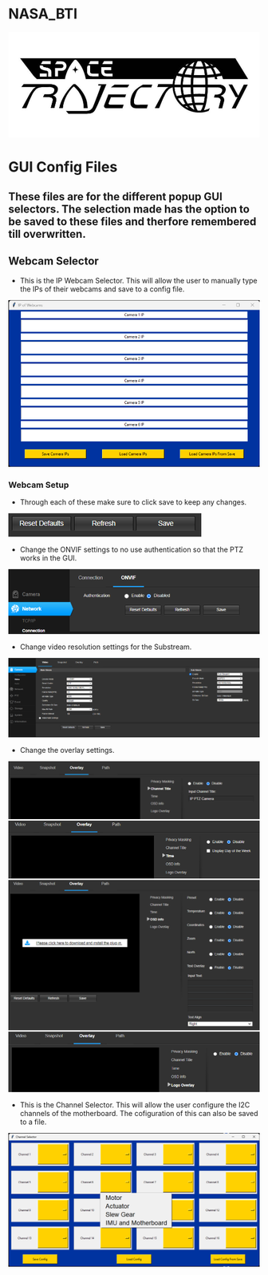 # NASA_BTI
<img src="https://github.com/TjadenWright/NASA_BTI/blob/main/Media/Space Trajectory logo.jpg" alt="Space Trajectory" title="Space Trajectory" />

# GUI Config Files
## These files are for the different popup GUI selectors. The selection made has the option to be saved to these files and therfore remembered till overwritten.

## Webcam Selector
* This is the IP Webcam Selector. This will allow the user to manually type the IPs of their webcams and save to a config file.
<img src="https://github.com/TjadenWright/NASA_BTI/blob/main/Media/IP_of_webcams.png" alt="IP Of Webcams" title="IP Of Webcams" />

### Webcam Setup
* Through each of these make sure to click save to keep any changes.
<img src="https://github.com/TjadenWright/NASA_BTI/blob/main/Media/save_it.png" alt="save_it" title="save_it" />

* Change the ONVIF settings to no use authentication so that the PTZ works in the GUI.
<img src="https://github.com/TjadenWright/NASA_BTI/blob/main/Media/onvif_settings.png" alt="onvif_settings" title="onvif_settings" />

* Change video resolution settings for the Substream.
<img src="https://github.com/TjadenWright/NASA_BTI/blob/main/Media/video_setup_res.png" alt="video_setup_res" title="video_setup_res" />

* Change the overlay settings.
<img src="https://github.com/TjadenWright/NASA_BTI/blob/main/Media/channel_title_overlay.png" alt="channel_title_overlay" title="channel_title_overlay" />
<img src="https://github.com/TjadenWright/NASA_BTI/blob/main/Media/time_overlay.png" alt="time_overlay" title="time_overlay" />
<img src="https://github.com/TjadenWright/NASA_BTI/blob/main/Media/OSD_overaly.png" alt="OSD_overaly" title="OSD_overaly" />
<img src="https://github.com/TjadenWright/NASA_BTI/blob/main/Media/logo_overlay.png" alt="logo_overlay" title="logo_overlay" />

* This is the Channel Selector. This will allow the user configure the I2C channels of the motherboard. The cofiguration of this can also be saved to a file.
<img src="https://github.com/TjadenWright/NASA_BTI/blob/main/Media/Channel_Selector.png" alt="Channel Selector" title="Channel Selector" />
